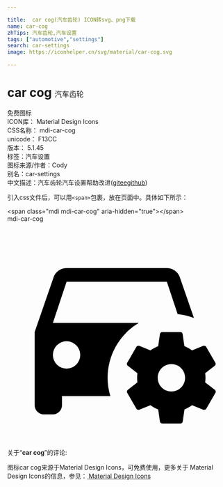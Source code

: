 ```yaml
---

title:  car cog(汽车齿轮) ICON转svg、png下载
name: car-cog
zhTips: 汽车齿轮,汽车设置
tags: ["automotive","settings"]
search: car-settings
image: https://iconhelper.cn/svg/material/car-cog.svg

---
```


# car cog  <small style="font-size: 60%;font-weight: 100">汽车齿轮</small>


<div class="detail-page">
<p>
<span><span class="badge-success badge">免费图标</span> </span>
<br/>
<span>
ICON库：
<span class="badge-secondary badge">Material Design Icons</span> 
</span>
<br/>
<span>
CSS名称：
<span class="badge-secondary badge">mdi-car-cog</span> 
</span>
<br/>
<span>
unicode：
<span class="badge-secondary badge">F13CC</span> 
<copy-btn content='F13CC' btn-title=""></copy-btn>
<copy-btn :content='String.fromCodePoint(parseInt("F13CC", 16))' btn-title="复制U"></copy-btn>
</span>
<br/>
<span>
版本：
<span class="badge-secondary badge">5.1.45</span> 
</span><br/><span>标签：<span class="badge-light badge"><router-link to="/tags/automotive.html">汽车</router-link></span><span class="badge-light badge"><router-link to="/tags/settings.html">设置</router-link></span></span>
<br/>
<span>图标来源/作者：<span class="badge-light badge">Cody</span></span> 
<br/>
<span>别名：<span class="badge-light badge">car-settings</span></span><br/><span class="zh-detail">中文描述：<span class="badge-primary badge">汽车齿轮</span><span class="badge-primary badge">汽车设置</span><span class="help-link"><span>帮助改进</span>(<a href="https://gitee.com/liuwave/icon-helper/edit/master/json/material/car-cog.json" target="_blank" rel="noopener noreferrer">gitee</a><a href="https://github.com/liuwave/icon-helper/edit/master/json/material/car-cog.json" target="_blank" rel="noopener noreferrer">github</a></span>)</span><br/>
</p>
</div>
<div class="alert alert-dark">
  <i class="mdi mdi-car-cog mdi-48px"></i>
  <i class="mdi mdi-car-cog mdi-36px"></i>
  <i class="mdi mdi-car-cog mdi-24px"></i>
  <i class="mdi mdi-car-cog mdi-18px"></i>
</div>
<div>
  <p>引入css文件后，可以用<code>&lt;span&gt;</code>包裹，放在页面中。具体如下所示：    
  </p>
  <div class="alert alert-primary" style="font-size: 14px">
    &lt;span class="mdi mdi-car-cog" aria-hidden="true"&gt;&lt;/span&gt;
    <copy-btn content='<span class="mdi mdi-car-cog" aria-hidden="true"></span>'></copy-btn>
  </div>
  <div class="alert alert-secondary">
    <i class="mdi mdi-car-cog"
    style="font-size: 24px"
    aria-hidden="true"></i> mdi-car-cog
    <copy-btn content="mdi-car-cog" btn-title="复制图标名称"></copy-btn>
  </div>
</div>
<div id="svg" class="svg-wrap">
<svg xmlns="http://www.w3.org/2000/svg" viewBox="0 0 24 24"><path d="M6.5 5C5.84 5 5.28 5.42 5.08 6L3 12V20A1 1 0 0 0 4 21H5A1 1 0 0 0 6 20V19H11.3A7 7 0 0 1 11 17A7 7 0 0 1 14.41 11H5L6.5 6.5H17.5L18.68 10.03A7 7 0 0 1 20.47 10.46L18.92 6C18.72 5.42 18.16 5 17.5 5H6.5M17 12C16.87 12 16.76 12.09 16.74 12.21L16.55 13.53C16.25 13.66 15.96 13.82 15.7 14L14.46 13.5C14.35 13.5 14.22 13.5 14.15 13.63L13.15 15.36C13.09 15.47 13.11 15.6 13.21 15.68L14.27 16.5C14.25 16.67 14.24 16.83 14.24 17C14.24 17.17 14.25 17.33 14.27 17.5L13.21 18.32C13.12 18.4 13.09 18.53 13.15 18.64L14.15 20.37C14.21 20.5 14.34 20.5 14.46 20.5L15.7 20C15.96 20.18 16.24 20.35 16.55 20.47L16.74 21.79C16.76 21.91 16.86 22 17 22H19C19.11 22 19.22 21.91 19.24 21.79L19.43 20.47C19.73 20.34 20 20.18 20.27 20L21.5 20.5C21.63 20.5 21.76 20.5 21.83 20.37L22.83 18.64C22.89 18.53 22.86 18.4 22.77 18.32L21.7 17.5C21.72 17.33 21.74 17.17 21.74 17C21.74 16.83 21.73 16.67 21.7 16.5L22.76 15.68C22.85 15.6 22.88 15.47 22.82 15.36L21.82 13.63C21.76 13.5 21.63 13.5 21.5 13.5L20.27 14C20 13.82 19.73 13.65 19.42 13.53L19.23 12.21C19.22 12.09 19.11 12 19 12H17M6.5 13A1.5 1.5 0 0 1 8 14.5A1.5 1.5 0 0 1 6.5 16A1.5 1.5 0 0 1 5 14.5A1.5 1.5 0 0 1 6.5 13M18 15.5C18.83 15.5 19.5 16.17 19.5 17C19.5 17.83 18.83 18.5 18 18.5C17.16 18.5 16.5 17.83 16.5 17C16.5 16.17 17.17 15.5 18 15.5Z" /></svg>
</div>
<detail full-name='mdi-car-cog'></detail>
<div class="icon-detail__container">
<p>关于“<b>car cog</b>”的评论:</p>
</div>
<Vssue title="关于“car cog”的评论" />    
<div><p>图标car cog来源于Material Design Icons，可免费使用，更多关于 Material Design Icons的信息，参见：<a target="_blank" href="https://iconhelper.cn/material.html"> Material Design Icons</a>
</p></div>
